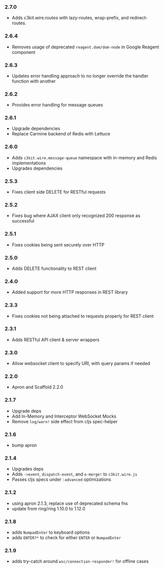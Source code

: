 ### 2.7.0
 * Adds c3kit.wire.routes with lazy-routes, wrap-prefix, and redirect-routes.

### 2.6.4
 * Removes usage of deprecated `reagent.dom/dom-node` in Google Reagent component

### 2.6.3
 * Updates error handling approach to no longer override the handler function with another

### 2.6.2
 * Provides error handling for message queues

### 2.6.1
 * Upgrade dependencies
 * Replace Carmine backend of Redis with Lettuce

### 2.6.0
 * Adds `c3kit.wire.message-queue` namespace with in-memory and Redis implementations
 * Upgrades dependencies

### 2.5.3
 * Fixes client side DELETE for RESTful requests

### 2.5.2
 * Fixes bug where AJAX client only recognized 200 response as successful

### 2.5.1
 * Fixes cookies being sent securely over HTTP

### 2.5.0
 * Adds DELETE functionality to REST client

### 2.4.0
 * Added support for more HTTP responses in REST library

### 2.3.3
 * Fixes cookies not being attached to requests properly for REST client

### 2.3.1
 * Adds RESTful API client & server wrappers

### 2.3.0
 * Allow websocket client to specify URI, with query params if needed

### 2.2.0
 * Apron and Scaffold 2.2.0

### 2.1.7
 * Upgrade deps
 * Add In-Memory and Interceptor WebSocket Mocks
 * Remove `log/warn!` side effect from cljs spec-helper

### 2.1.6
 * bump apron

### 2.1.4
 * Upgrades deps
 * Adds `->event`, `dispatch-event`, and `o-merge!` to `c3kit.wire.js`
 * Passes cljs specs under `:advanced` optimizations

### 2.1.2
 * using apron 2.1.3, replace use of deprecated schema fns
 * update from ring/ring 1.10.0 to 1.12.0

### 2.1.8
 * adds `NumpadEnter` to keyboard options
 * adds `ENTER?*` to check for either `ENTER` or `NumpadEnter`

### 2.1.9
 * adds try-catch around `wsc/connection-responder!` for offline cases
